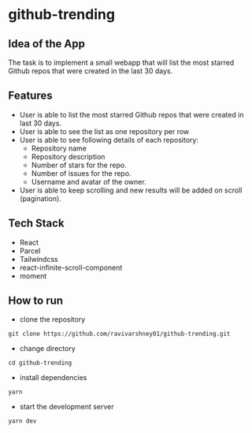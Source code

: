 # github-trending

## Idea of the App

The task is to implement a small webapp that will list the most starred Github repos that were created in the last 30 days.

## Features

- User is able to list the most starred Github repos that were created in last 30 days.
- User is able to see the list as one repository per row
- User is able to see following details of each repository:
  - Repository name
  - Repository description
  - Number of stars for the repo.
  - Number of issues for the repo.
  - Username and avatar of the owner.
- User is able to keep scrolling and new results will be added on scroll (pagination).

## Tech Stack

- React
- Parcel
- Tailwindcss
- react-infinite-scroll-component
- moment

## How to run

- clone the repository

```
git clone https://github.com/ravivarshney01/github-trending.git
```

- change directory

```
cd github-trending
```

- install dependencies

```
yarn
```

- start the development server

```
yarn dev
```
